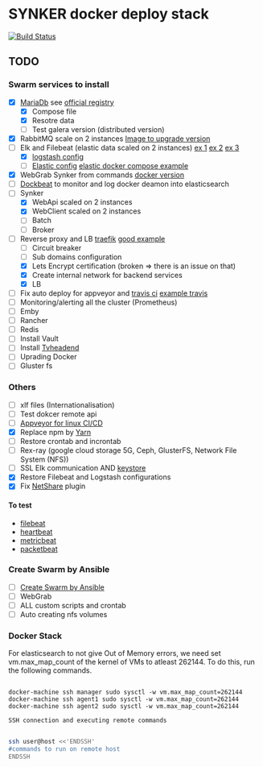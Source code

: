 # SYNKER docker deploy stack

[![Build Status](https://travis-ci.org/Fazzani/synker-docker.svg?branch=master)](https://travis-ci.org/Fazzani/synker-docker)

## TODO

### Swarm services to install

- [x] [MariaDb][docker_mariadb] see [official registry][mariadb_registry]
  - [x] Compose file
  - [x] Resotre data
  - [ ] Test galera version (distributed version)
- [x] RabbitMQ scale on 2 instances [Image to upgrade version][RabbitMQ_Image_repo]
- [ ] Elk and Filebeat (elastic data scaled on 2 instances) [ex 1][ex_elk2] [ex 2][ex_elk] [ex 3][elk_3]
  - [x] [logstash config][link_logstash_config]
  - [ ] [Elastic config][elastic_off_guide] [elastic docker compose example][elastic_compose_ref]
- [x] WebGrab Synker from commands [docker version](https://github.com/linuxserver/docker-webgrabplus)
- [ ] [Dockbeat](https://github.com/Ingensi/dockbeat) to monitor and log docker deamon into elasticsearch
- [ ] Synker
  - [x] WebApi       scaled on 2 instances
  - [x] WebClient    scaled on 2 instances
  - [ ] Batch
  - [ ] Broker
- [ ] Reverse proxy and LB [traefik][ex_traefik] [good example][traefix_good_example]
  - [ ] Circuit breaker
  - [ ] Sub domains configuration
  - [x] Lets Encrypt certification (broken => there is an issue on that)
  - [x] Create internal network for backend services
  - [x] LB
- [ ] Fix auto deploy for appveyor and [travis ci](#travis-deploy) [example travis][example_travis]
- [ ] Monitoring/alerting all the cluster (Prometheus)
- [ ] Emby
- [ ] Rancher
- [ ] Redis
- [ ] Install Vault
- [ ] Install [Tvheadend]
- [ ] Uprading Docker
- [ ] Gluster fs

### Others

- [ ] xlf files (Internationalisation)
- [ ] Test dokcer remote api
- [ ] [Appveyor for linux CI/CD][appveyor_linux]
- [x] Replace npm by [Yarn][vs2017_yarn]
- [ ] Restore crontab and incrontab
- [ ] Rex-ray (google cloud storage 5G, Ceph, GlusterFS, Network File System (NFS))
- [ ] SSL Elk communication AND [keystore][keystore_logstash]
- [x] Restore Filebeat and Logstash configurations
- [x] Fix [NetShare][NetShare] plugin

#### To test

* [filebeat][filebeat]
* [heartbeat][heartbeat]
* [metricbeat][metricbeat]
* [packetbeat][packetbeat]

### Create Swarm by Ansible

- [ ] [Create Swarm by Ansible](https://thisendout.com/2016/09/13/deploying-docker-swarm-with-ansible/)
- [ ] WebGrab
- [ ] ALL custom scripts and crontab
- [ ] Auto creating nfs volumes

### Docker Stack

For elasticsearch to not give Out of Memory errors, we need set vm.max_map_count of the kernel of VMs to atleast 262144. To do this, run the following commands.

```shell

docker-machine ssh manager sudo sysctl -w vm.max_map_count=262144
docker-machine ssh agent1 sudo sysctl -w vm.max_map_count=262144
docker-machine ssh agent2 sudo sysctl -w vm.max_map_count=262144

```

`SSH connection and executing remote commands`

```sh

ssh user@host <<'ENDSSH'
#commands to run on remote host
ENDSSH

```

[beats]: https://www.elastic.co/products/beats
[elastic]: https://www.elastic.co/
[filebeat]: https://www.elastic.co/guide/en/beats/filebeat/current/running-on-docker.html
[heartbeat]: https://www.elastic.co/guide/en/beats/heartbeat/current/running-on-docker.html
[metricbeat]: https://www.elastic.co/guide/en/beats/metricbeat/current/running-on-docker.html
[packetbeat]: https://www.elastic.co/guide/en/beats/packetbeat/current/running-on-docker.html
[Tvheadend]:https://github.com/linuxserver/docker-tvheadend
[ex_traefik]:https://zerokspot.com/weblog/2017/09/03/docker-stacks-for-local-development/
[ex_elk]:https://github.com/elastic/stack-docker/blob/master/docker-compose.yml
[ex_elk2]:https://github.com/ahromis/swarm-elk
[link_logstash_config]:https://www.elastic.co/guide/en/logstash/5.5/docker.html
[keystore_logstash]:https://www.elastic.co/guide/en/logstash/current/keystore.html
[NetShare]:http://netshare.containx.io/docs/getting-started
[elk_3]:https://github.com/elastic/examples/blob/master/Miscellaneous/docker/full_stack_example/docker-compose-linux.yml
[elastic_off_guide]:https://www.elastic.co/guide/en/elasticsearch/reference/current/docker.html
[elastic_compose_ref]:https://github.com/elastic/examples/blob/master/Miscellaneous/docker/full_stack_example/docker-compose-linux.yml
[docker_mariadb]:https://docs.docker.com/samples/library/mariadb
[example_travis]:https://www.linux.com/learn/automatically-deploy-build-images-travis
[travis_encrypt_file]:https://docs.travis-ci.com/user/encrypting-files/
[travis_example_1]:https://www.linux.com/learn/automatically-deploy-build-images-travis
[RabbitMQ_Image_repo]:https://github.com/harbur/docker-rabbitmq-cluster
[mariadb_registry]:https://hub.docker.com/_/mariadb/
[traefix_good_example]:https://medium.com/lucjuggery/docker-clouds-swarm-mode-feature-702bfae9bf23
[appveyor_linux]:https://www.appveyor.com/docs/getting-started-with-appveyor-for-linux/
[vs2017_yarn]:https://elanderson.net/2018/01/change-asp-net-core-from-npm-to-yarn/